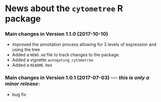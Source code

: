 # News about the `cytometree` R package

### Main changes in Version 1.1.0  (2017-10-10) 
* Improved the annotation process allowing for 3 levels of expression and using the tree
* Added a `NEWS.md` file to track changes to the package.
* Added a vignette `autogating_cytometree`
* Added a `README.Rmd`


### Main changes in Version 1.0.1 (2017-07-03) --- *this is only a minor release*:
* bug fix
